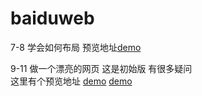 # baiduweb
7-8 学会如何布局
预览地址<a href="https://sf-chen.github.io/web/7-8/bujutest.html">demo</a>

9-11  做一个漂亮的网页
这是初始版 有很多疑问<br> 
这里有个预览地址 
<a href="https://sf-chen.github.io/web/9-11/beautifulpage.html">demo</a>
<a href="https://sf-chen.github.io/web/blacktest2.html">demo</a>
